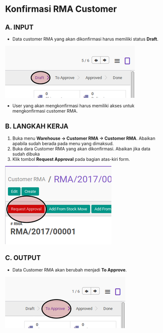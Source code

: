 # Konfirmasi RMA Customer

## A. INPUT

* Data customer RMA yang akan dikonfirmasi harus memiliki status **Draft**.

![](../../img/customer-rma/status-draft.png)

* User yang akan mengkonfirmasi harus memiliki akses untuk mengkonfirmasi customer RMA.

## B. LANGKAH KERJA

1. Buka menu **Warehouse -> Customer RMA -> Customer RMA**. Abaikan apabila sudah berada pada menu yang dimaksud.
2. Buka dara Customer RMA yang akan dikonfirmasi. Abaikan jika data sudah dibuka
3. Klik tombol **Request Approval** pada bagian atas-kiri form.

![](../../img/customer-rma/tombol-confirm.png)

## C. OUTPUT

* Data Customer RMA akan berubah menjadi **To Approve**.

![](../../img/customer-rma/status-to-approve.png)
